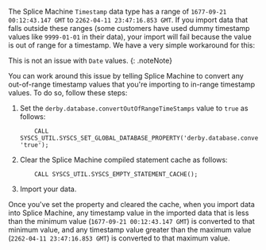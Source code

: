 The Splice Machine `Timestamp` data type has a range of `1677-09-21 00:12:43.147 GMT` to `2262-04-11 23:47:16.853 GMT`. If you import data that falls outside these ranges (some customers have used dummy timestamp values like `9999-01-01` in their data), your import will fail because the value is out of range for a timestamp. We have a very simple workaround for this:

This is not an issue with `Date` values.
{: .noteNote}

You can work around this issue by telling Splice Machine to convert any out-of-range timestamp values that you're importing to in-range timestamp values. To do so, follow these steps:

1. Set the `derby.database.convertOutOfRangeTimeStamps` value to `true` as follows:
   ````
       CALL SYSCS_UTIL.SYSCS_SET_GLOBAL_DATABASE_PROPERTY('derby.database.convertOutOfRangeTimeStamps', 'true');
   ````

2. Clear the Splice Machine compiled statement cache as follows:
   ````
       CALL SYSCS_UTIL.SYSCS_EMPTY_STATEMENT_CACHE();
   ````

3. Import your data.

Once you've set the property and cleared the cache, when you import data into Splice Machine, any timestamp value in the imported data that is less than the minimum value (`1677-09-21 00:12:43.147 GMT`) is converted to that minimum value, and any timestamp value greater than the maximum value (`2262-04-11 23:47:16.853 GMT`) is converted to that maximum value.
